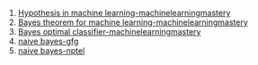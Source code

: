 1. <a href="https://machinelearningmastery.com/what-is-a-hypothesis-in-machine-learning/">Hypothesis in machine learning-machinelearningmastery</a><br>
2. <a href="https://machinelearningmastery.com/bayes-theorem-for-machine-learning/">Bayes theorem for machine learning-machinelearningmastery</a><br>
3. <a href="https://machinelearningmastery.com/bayes-optimal-classifier/">Bayes optimal classifier-machinelearningmastery</a>
4. <a href="https://www.geeksforgeeks.org/naive-bayes-classifiers/#:~:text=Naive%20Bayes%20classifiers%20are%20a,is%20independent%20of%20each%20other.">naive bayes-gfg</a>
5. <a href="https://www.youtube.com/watch?v=5WCkrDI7VCs&list=PLIg1dOXc_acbdJo-AE5RXpIM_rvwrerwR&index=19">naive bayes-nptel</a>
